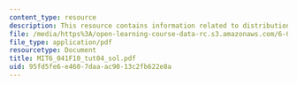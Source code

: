 ```yaml
---
content_type: resource
description: This resource contains information related to distribution.
file: /media/https%3A/open-learning-course-data-rc.s3.amazonaws.com/6-041-probabilistic-systems-analysis-and-applied-probability-fall-2010/95fd5fe6e4607daaac9013c2fb622e8a_MIT6_041F10_tut04_sol.pdf
file_type: application/pdf
resourcetype: Document
title: MIT6_041F10_tut04_sol.pdf
uid: 95fd5fe6-e460-7daa-ac90-13c2fb622e8a
---
```

